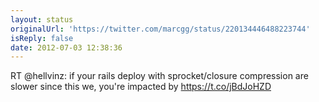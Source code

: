 ```yaml
---
layout: status
originalUrl: 'https://twitter.com/marcgg/status/220134446488223744'
isReply: false
date: 2012-07-03 12:38:36
---
```


RT @hellvinz: if your rails deploy with sprocket/closure compression are slower since this we, you're impacted by https://t.co/jBdJoHZD

